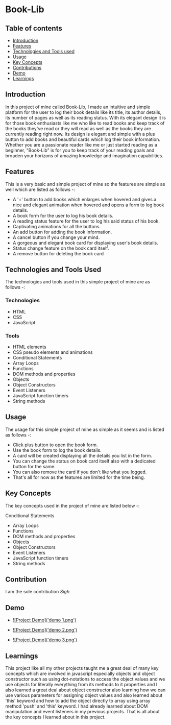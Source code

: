 # Book-Lib

## Table of contents

- [Introduction](#introduction)
- [Features](#features)
- [Technologies and Tools used](#technologies-and-tools)
- [Usage](#usage)
- [Key Concepts](#key-concepts)
- [Contributions](#contributions)
- [Demo](#demo)
- [Learnings](#learnings)

## Introduction

In this project of mine called Book-Lib, I made an intuitive and simple platform for the user to log their book details like its title, its author details, its number of pages as well as its reading status. With its elegant design it is for those book enthusiasts like me who like to read  books and keep track of the books they've read or they will read as well as the books they are currently reading right now. Its design is elegant and simple with a plus button to add books and beautiful cards which log their book information. Whether you are a passionate reader like me or just started reading as a beginner, "Book-Lib" is for you to keep track of your reading goals and broaden your horizons of amazing knowledge and imagination capabilities.

## Features

This is a very basic and simple project of mine so the features are simple as well which are listed as follows -:

- A '+' button to add books which enlarges when hovered and gives a nice and elegant animation when hovered and opens a form to log book details.
- A book form for the user to log his book details.
- A reading status feature for the user to log his said status of his book.
- Captivating animations for all the buttons.
- An add button for adding the book information.
- A cancel button if you change your mind.
- A gorgeous and elegant book card for displaying user's book details.
- Status change feature on the book card itself.
- A remove button for deleting the book card

## Technologies and Tools Used

The technologies and tools used in this simple project of mine are as follows -:

### Technologies 

- HTML
- CSS
- JavaScript

### Tools

- HTML elements
- CSS pseudo elements and animations
- Conditional Statements
- Array Loops
- Functions
- DOM methods and properties
- Objects
- Object Constructors 
- Event Listeners
- JavaScript function timers
- String methods

## Usage

The usage for this simple project of mine as simple as it seems and is listed as follows -:

- Click plus button to open the book form.
- Use the book form to log the book details.
- A card will be created displaying all the details you list in the form.
- You can change the status on book card itself also with a dedicated button for the same.
- You can also remove the card if you don't like what you logged.
- That's all for now as the features are limited for the time being.

## Key Concepts

The key concepts used in the project of mine are listed below -:

Conditional Statements
- Array Loops
- Functions
- DOM methods and properties
- Objects
- Object Constructors 
- Event Listeners
- JavaScript function timers
- String methods

## Contribution

I am the sole contribution *Sigh*

## Demo

- [![Project Demo]('demo 1.png')](https://github.com/AdiSharma-bot/Book-Lib/blob/main/demo-pics/Demo-pic1.png)

- [![Project Demo]('demo 2.png')](https://github.com/AdiSharma-bot/Book-Lib/blob/main/demo-pics/Demo-pic2.png)

- [![Project Demo]('demo 3.png')](https://github.com/AdiSharma-bot/Book-Lib/blob/main/demo-pics/Demo-pic3.png)


## Learnings

This project like all my other projects taught me a great deal of many key concepts which are involved in javascript especially objects and object constructor such as using dot-notations to access the object values and we use objects for literally everything from its methods to it properties and I also learned a great deal about object constructor also learning how we can use various parameters for assigning object values and also learned about 'this' keyword and how to add the object directly to array using array method 'push' and 'this' keyword. I had already learned about DOM manipulation and event listeners in my previous projects. That is all about the key concepts I learned about in this project. 
